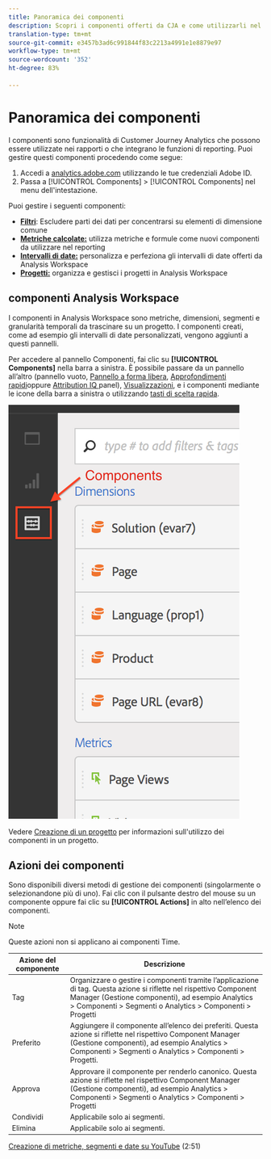 ```yaml
---
title: Panoramica dei componenti
description: Scopri i componenti offerti da CJA e come utilizzarli nel reporting.
translation-type: tm+mt
source-git-commit: e3457b3ad6c991844f83c2213a4991e1e8879e97
workflow-type: tm+mt
source-wordcount: '352'
ht-degree: 83%

---
```



# Panoramica dei componenti

I componenti sono funzionalità di Customer Journey Analytics che possono essere utilizzate nei rapporti o che integrano le funzioni di reporting. Puoi gestire questi componenti procedendo come segue:

1. Accedi a [analytics.adobe.com](https://analytics.adobe.com) utilizzando le tue credenziali Adobe ID.
2. Passa a [!UICONTROL Components] > [!UICONTROL Components] nel menu dell&#39;intestazione.

Puoi gestire i seguenti componenti:

* [**Filtri**](filters/filters-overview.md): Escludere parti dei dati per concentrarsi su elementi di dimensione comune
* [**Metriche calcolate:**](calc-metrics/calc-metr-overview.md) utilizza metriche e formule come nuovi componenti da utilizzare nel reporting
* [**Intervalli di date:**](date-ranges/overview.md) personalizza e perfeziona gli intervalli di date offerti da Analysis Workspace
* [**Progetti:**](/help/analysis-workspace/home.md) organizza e gestisci i progetti in Analysis Workspace

##  componenti Analysis Workspace

I componenti in Analysis Workspace sono metriche, dimensioni, segmenti e granularità temporali da trascinare su un progetto. I componenti creati, come ad esempio gli intervalli di date personalizzati, vengono aggiunti a questi pannelli.

Per accedere al pannello Componenti, fai clic su **[!UICONTROL Components]** nella barra a sinistra. È possibile passare da un pannello all’altro (pannello vuoto, [Pannello a forma libera](/help/analysis-workspace/visualizations/freeform-table.md), [Approfondimenti rapidi](/help/analysis-workspace/c-panels/quickinsight.md)oppure [Attribution IQ ](/help/analysis-workspace/c-panels/attribution.md) panel), [Visualizzazioni](/help/analysis-workspace/visualizations/freeform-analysis-visualizations.md), e i componenti mediante le icone della barra a sinistra o utilizzando [tasti di scelta rapida](/help/analysis-workspace/build-workspace-project/fa-shortcut-keys.md).

![](assets/components.png)

Vedere [Creazione di un progetto](/help/analysis-workspace/home.md) per informazioni sull&#39;utilizzo dei componenti in un progetto.

## Azioni dei componenti

Sono disponibili diversi metodi di gestione dei componenti (singolarmente o selezionandone più di uno). Fai clic con il pulsante destro del mouse su un componente oppure fai clic su **[!UICONTROL Actions]** in alto nell’elenco dei componenti.

>[!NOTE]
>
>Queste azioni non si applicano ai componenti Time.

| Azione del componente | Descrizione |
|--- |--- |
| Tag | Organizzare o gestire i componenti tramite l’applicazione di tag. Questa azione si riflette nel rispettivo Component Manager (Gestione componenti), ad esempio Analytics > Componenti > Segmenti o Analytics > Componenti > Progetti |
| Preferito | Aggiungere il componente all’elenco dei preferiti. Questa azione si riflette nel rispettivo Component Manager (Gestione componenti), ad esempio Analytics > Componenti > Segmenti o Analytics > Componenti > Progetti. |
| Approva | Approvare il componente per renderlo canonico. Questa azione si riflette nel rispettivo Component Manager (Gestione componenti), ad esempio Analytics > Componenti > Segmenti o Analytics > Componenti > Progetti |
| Condividi | Applicabile solo ai segmenti. |
| Elimina | Applicabile solo ai segmenti. |

[Creazione di metriche, segmenti e date su YouTube](https://www.youtube.com/watch?v=XXJuNAte8E8&amp;index=25&amp;list=PL2tCx83mn7GuNnQdYGOtlyCu0V5mEZ8sS) (2:51)

